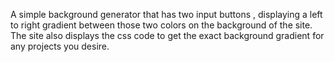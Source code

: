 A simple background generator that has two input buttons , displaying a left to right gradient between those two colors on the background of the site. The site also displays the css code to get the exact background gradient for any projects you desire.
